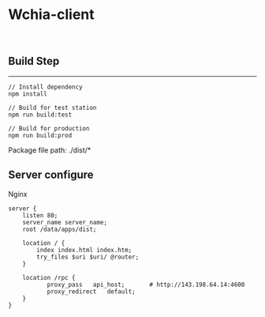 # Wchia-client
<br/>
       
## Build Step
---
```
// Install dependency
npm install

// Build for test station
npm run build:test

// Build for production
npm run build:prod
```

Package file path: ./dist/*

## Server configure
Nginx
```
server {
	listen 80;
	server_name server_name;
  	root /data/apps/dist;

	location / {
        index index.html index.htm;
		try_files $uri $uri/ @router;
    }

	location /rpc {
	       proxy_pass	api_host;       # http://143.198.64.14:4600
	       proxy_redirect	default;
	}
}
```

